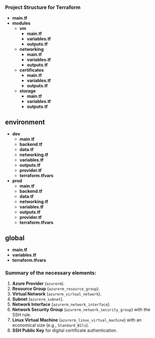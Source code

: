 ### Project Structure for Terraform
- **main.tf**
- **modules**
  - **vm**
    - **main.tf**
    - **variables.tf**
    - **outputs.tf**
  - **networking**
    - **main.tf**
    - **variables.tf**
    - **outputs.tf**
  - **certificates**
    - **main.tf**
    - **variables.tf**
    - **outputs.tf**
  - **storage**
    - **main.tf**
    - **variables.tf**
    - **outputs.tf**

## environment
- **dev**
  - **main.tf**
  - **backend.tf**
  - **data.tf**
  - **networking.tf**
  - **variables.tf**
  - **outputs.tf**
  - **provider.tf**
  - **terraform.tfvars**
- **prod**
  - **main.tf**
  - **backend.tf**
  - **data.tf**
  - **networking.tf**
  - **variables.tf**
  - **outputs.tf**
  - **provider.tf**
  - **terraform.tfvars**

## global
- **main.tf**
- **variables.tf**
- **terraform.tfvars**

### Summary of the necessary elements:
1. **Azure Provider** (`azurerm`).
2. **Resource Group** (`azurerm_resource_group`).
3. **Virtual Network** (`azurerm_virtual_network`).
4. **Subnet** (`azurerm_subnet`).
5. **Network Interface** (`azurerm_network_interface`).
6. **Network Security Group** (`azurerm_network_security_group`) with the SSH rule.
7. **Linux Virtual Machine** (`azurerm_linux_virtual_machine`) with an economical size (e.g., `Standard_B1ls`).
8. **SSH Public Key** for digital certificate authentication.